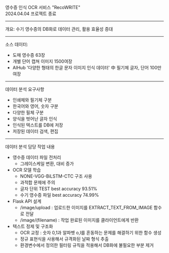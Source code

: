 영수증 인식 OCR 서비스 "RecoWRITE"  
2024.04.04 프로젝트 종료  

--- 
개요: 수기 영수증의 DB화로 데이터 관리, 활용 효율성 증대

---
소스 데이터:
- 도매 영수증 63장
- 개별 단어 캡쳐 이미지 1500여장
-  AIHub '다양한 형태의 한글 문자 이미지 인식 데이터' 中 필기체 글자, 단어 100만여장

---
데이터 분석 요구사항
-  인쇄체와 필기체 구분
-  한국어와 영어, 숫자 구분
-  다양한 필체 구분
-  양식을 벗어난 글자 인식
-  인식된 텍스트를 DB에 저장
-  저장된 데이터 검색, 편집

---
데이터 분석 담당 작업 내용
- 영수증 데이터 파일 전처리
  - 그레이스케일 변환, 대비 증가
- OCR 모델 학습
  - NONE-VGG-BiLSTM-CTC 구조 사용
  - 과적합 문제에 주의
  - 글자 단위 TEST best accuracy 93.51%
  - 수기 영수증 파일 best accuracy 74.99%
- Flask API 설계
  - /image/upload : 업로드한 이미지를 EXTRACT_TEXT_FROM_IMAGE 함수로 전달
  - /image/(filename) : 작업 완료된 이미지를 클라이언트에게 반환
- 텍스트 정제 및 구조화
   - OCR 교정 : 숫자 0,1과 알파벳 o,l를 혼동하는 문제를 해결하기 위한 함수 생성
   - 정규 표현식을 사용해서 규격화된 날짜 형식 추출
   - 환경변수에서 정의한 필터링 규칙을 적용해서 DB화에 불필요한 부분 제거
